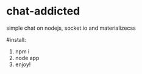 # chat-addicted
simple chat on nodejs, socket.io and materializecss

#install:
1. npm i
2. node app
3. enjoy!
